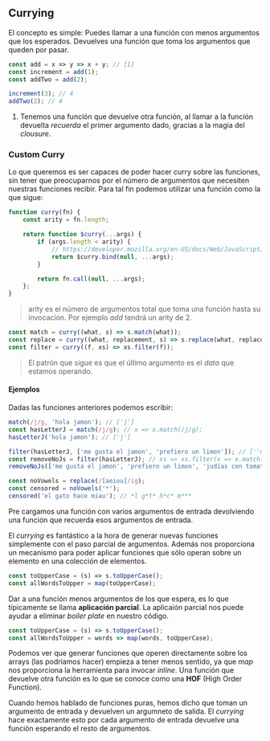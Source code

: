 ## Currying

El concepto es simple: Puedes llamar a una función con menos argumentos que los esperados. Devuelves una función que toma los argumentos que queden por pasar.

```js
const add = x => y => x + y; // [1]
const increment = add(1);
const addTwo = add(2);

increment(3); // 4
addTwo(2); // 4
```

1. Tenemos una función que devuelve otra función, al llamar a la función devuelta _recuerda_ el primer argumento dado, gracias a la magia del _clousure_. 

### Custom Curry

Lo que queremos es ser capaces de poder hacer curry sobre las funciones, sin tener que preocuparnos por el número de argumentos que necesiten nuestras funciones recibir. Para tal fin podemos utilizar una función como la que sigue:

```js
function curry(fn) {
    const arity = fn.length;

    return function $curry(...args) {
        if (args.length < arity) {
            // https://developer.mozilla.org/en-US/docs/Web/JavaScript/Reference/Global_Objects/Function/bind
            return $curry.bind(null, ...args);
        }

        return fn.call(null, ...args);
    };
}
```

> arity es el número de argumentos total que toma una función hasta su invocación. Por ejemplo _add_ tendrá un arity de 2.

```js
const match = curry((what, s) => s.match(what));
const replace = curry((what, replacement, s) => s.replace(what, replacement));
const filter = curry((f, xs) => xs.filter(f));
```

> El patrón que sigue es que el último argumento es el _data_ que estamos operando.

#### Ejemplos

Dadas las funciones anteriores podemos escribir:

```js
match(/j/g, 'hola jamon'); // ['j']
const hasLetterJ = match(/j/g); // x => x.match(/j/g);
hasLetterJ('hola jamon'); // ['j']

filter(hasLetterJ, ['me gusta el jamon', 'prefiero un limon']); // [''me gusta el jamon']
const removeNoJs = filter(hasLetterJ); // xs => xs.filter(x => x.match(/j/g);)
removeNoJs(['me gusta el jamon', 'prefiero un limon', 'judías con tomate']); // 'me gusta el jamon', 'judías con tomate'

const noVowels = replace(/[aeiou]/ig);
const censored = noVowels('*');
censored('el gato hace miau'); // *l g*t* h*c* m***
```

Pre cargamos una función con varios argumentos de entrada devolviendo una función que recuerda esos argumentos de entrada. 

El _currying_ es fantástico a la hora de generar nuevas funciones simplemente con el paso parcial de argumentos. Además nos proporciona un mecanismo para poder aplicar funciones que sólo operan sobre un elemento en una colección de elementos.

```js
const toUpperCase = (s) => s.toUpperCase();
const allWordsToUpper = map(toUpperCase);
```

Dar a una función menos argumentos de los que espera, es lo que típicamente se llama **aplicación parcial**. La aplicaión parcial nos puede ayudar a eliminar _boiler plate_ en nuestro código.

```js
const toUpperCase = (s) => s.toUpperCase();
const allWordsToUpper = words => map(words, toUpperCase);
```

Podemos ver que generar funciones que operen directamente sobre los arrays (las podríamos hacer) empieza a tener menos sentido, ya que _map_ nos proporciona la herramienta para invocar _inline_. Una función que devuelve otra función es lo que se conoce como una __HOF__ (High Order Function).

Cuando hemos hablado de funciones puras, hemos dicho que toman un argumento de entrada y devuelven un argumneto de salida. El _currying_ hace exactamente esto por cada argumento de entrada devuelve una función esperando el resto de argumentos.
